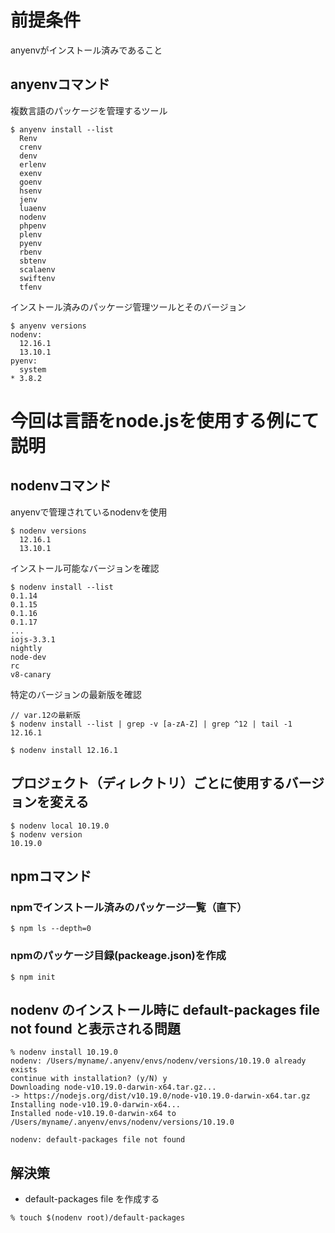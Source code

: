 # 前提条件 
anyenvがインストール済みであること


## anyenvコマンド
複数言語のパッケージを管理するツール
```
$ anyenv install --list
  Renv
  crenv
  denv
  erlenv
  exenv
  goenv
  hsenv
  jenv
  luaenv
  nodenv
  phpenv
  plenv
  pyenv
  rbenv
  sbtenv
  scalaenv
  swiftenv
  tfenv
```
インストール済みのパッケージ管理ツールとそのバージョン
```
$ anyenv versions
nodenv:
  12.16.1
  13.10.1
pyenv:
  system
* 3.8.2 
```
# 今回は言語をnode.jsを使用する例にて説明
## nodenvコマンド
anyenvで管理されているnodenvを使用
```
$ nodenv versions
  12.16.1
  13.10.1
```
インストール可能なバージョンを確認
```
$ nodenv install --list
0.1.14
0.1.15
0.1.16
0.1.17
...
iojs-3.3.1
nightly
node-dev
rc
v8-canary
```
特定のバージョンの最新版を確認
```
// var.12の最新版
$ nodenv install --list | grep -v [a-zA-Z] | grep ^12 | tail -1
12.16.1
```
```
$ nodenv install 12.16.1
```

## プロジェクト（ディレクトリ）ごとに使用するバージョンを変える
```
$ nodenv local 10.19.0
$ nodenv version
10.19.0 
```

## npmコマンド
### npmでインストール済みのパッケージ一覧（直下）
```
$ npm ls --depth=0
```
### npmのパッケージ目録(packeage.json)を作成
```
$ npm init
```

## nodenv のインストール時に default-packages file not found と表示される問題
```
% nodenv install 10.19.0
nodenv: /Users/myname/.anyenv/envs/nodenv/versions/10.19.0 already exists
continue with installation? (y/N) y
Downloading node-v10.19.0-darwin-x64.tar.gz...
-> https://nodejs.org/dist/v10.19.0/node-v10.19.0-darwin-x64.tar.gz
Installing node-v10.19.0-darwin-x64...
Installed node-v10.19.0-darwin-x64 to /Users/myname/.anyenv/envs/nodenv/versions/10.19.0

nodenv: default-packages file not found
```

## 解決策
- default-packages file を作成する
```
% touch $(nodenv root)/default-packages
```
